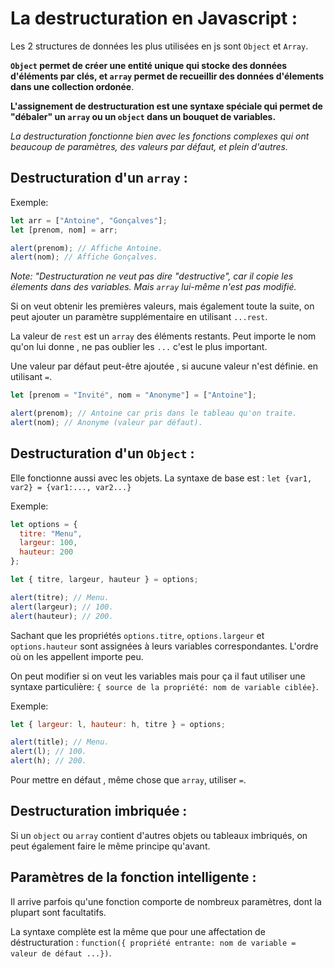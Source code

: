 # La destructuration en Javascript :

Les 2 structures de données les plus utilisées en js sont `Object` et `Array`.

**`Object` permet de créer une entité unique qui stocke des données d'éléments par clés, et `array` permet de recueillir des données d'élements dans une collection ordonée**.

**L'assignement de destructuration est une syntaxe spéciale qui permet de "débaler" un `array` ou un `object` dans un bouquet de variables.**

_La destructuration fonctionne bien avec les fonctions complexes qui ont beaucoup de paramètres, des valeurs par défaut, et plein d'autres._

## Destructuration d'un `array` :

Exemple:

```javascript
let arr = ["Antoine", "Gonçalves"];
let [prenom, nom] = arr;

alert(prenom); // Affiche Antoine.
alert(nom); // Affiche Gonçalves.
```

_Note: "Destructuration ne veut pas dire "destructive", car il copie les élements dans des variables. Mais `array` lui-même n'est pas modifié._

Si on veut obtenir les premières valeurs, mais également toute la suite, on peut ajouter un paramètre supplémentaire en utilisant `...rest`.

La valeur de `rest` est un `array` des éléments restants. Peut importe le nom qu'on lui donne , ne pas oublier les `...` c'est le plus important.

Une valeur par défaut peut-être ajoutée , si aucune valeur n'est définie. en utilisant `=`.

```javascript
let [prenom = "Invité", nom = "Anonyme"] = ["Antoine"];

alert(prenom); // Antoine car pris dans le tableau qu'on traite.
alert(nom); // Anonyme (valeur par défaut).
```

## Destructuration d'un `Object` :

Elle fonctionne aussi avec les objets. La syntaxe de base est : `let {var1, var2} = {var1:..., var2...}`

Exemple:

```javascript
let options = {
  titre: "Menu",
  largeur: 100,
  hauteur: 200
};

let { titre, largeur, hauteur } = options;

alert(titre); // Menu.
alert(largeur); // 100.
alert(hauteur); // 200.
```

Sachant que les propriétés `options.titre`, `options.largeur` et `options.hauteur` sont assignées à leurs variables correspondantes. L'ordre où on les appellent importe peu.

On peut modifier si on veut les variables mais pour ça il faut utiliser une syntaxe particulière: `{ source de la propriété: nom de variable ciblée}`.

Exemple:

```javascript
let { largeur: l, hauteur: h, titre } = options;

alert(title); // Menu.
alert(l); // 100.
alert(h); // 200.
```

Pour mettre en défaut , même chose que `array`, utiliser `=`.

## Destructuration imbriquée :

Si un `object` ou `array` contient d'autres objets ou tableaux imbriqués, on peut également faire le même principe qu'avant.

## Paramètres de la fonction intelligente :

Il arrive parfois qu'une fonction comporte de nombreux paramètres, dont la plupart sont facultatifs.

La syntaxe complète est la même que pour une affectation de déstructuration : `function({ propriété entrante: nom de variable = valeur de défaut ...})`.
